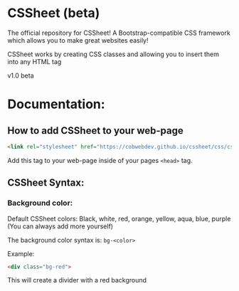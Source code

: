# CSSheet (beta)
The official repository for CSSheet! A Bootstrap-compatible CSS framework which allows you to make great websites easily! 

CSSheet works by creating CSS classes and allowing you to insert them into any HTML tag

v1.0 beta
# Documentation:

## How to add CSSheet to your web-page

```html
<link rel="stylesheet" href="https://cobwebdev.github.io/cssheet/css/cssheet.css">
```
Add this tag to your web-page inside of your pages `<head>` tag.

## CSSheet Syntax:

### Background color:

Default CSSheet colors: Black, white, red, orange, yellow, aqua, blue, purple (You can always add more yourself)

The background color syntax is: `bg-<color>`

Example:
```html
<div class="bg-red">
```
This will create a divider with a red background

